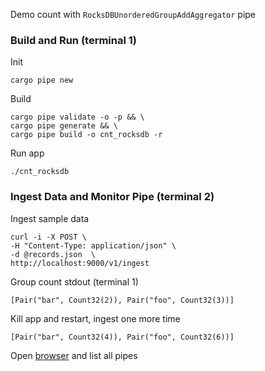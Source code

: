 Demo count with `RocksDBUnorderedGroupAddAggregator` pipe
### Build and Run (terminal 1)
Init
```
cargo pipe new
```
Build
```
cargo pipe validate -o -p && \
cargo pipe generate && \
cargo pipe build -o cnt_rocksdb -r
```
Run app
```
./cnt_rocksdb
```
### Ingest Data and Monitor Pipe (terminal 2)
Ingest sample data
```
curl -i -X POST \
-H "Content-Type: application/json" \
-d @records.json  \
http://localhost:9000/v1/ingest
```
Group count stdout (terminal 1)
```
[Pair("bar", Count32(2)), Pair("foo", Count32(3))]
```
Kill app and restart, ingest one more time
```
[Pair("bar", Count32(4)), Pair("foo", Count32(6))]
```
Open [browser](http://localhost:8000/v1/pipe) and list all pipes